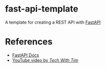 # fast-api-template
A template for creating a REST API with [FastAPI](https://fastapi.tiangolo.com/)

# References
- [FastAPI Docs](https://fastapi.tiangolo.com/tutorial/)
- [YouTube video by *Tech With Tim*](https://www.youtube.com/watch?v=-ykeT6kk4bk&t=2543s)